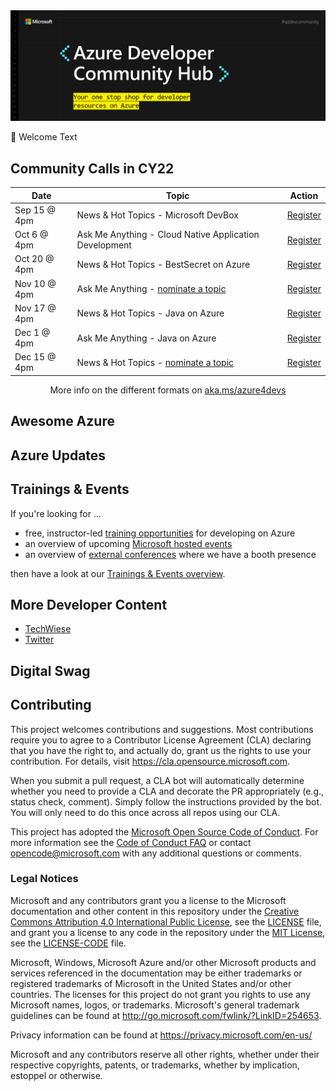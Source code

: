 
<img src="./assets/azure_developer_community_hub.png">

:mega: Welcome Text


## Community Calls in CY22

<div align="center">

| Date   | Topic                                 | Action |   
|--------|---------------------------------------|--------------|
| Sep 15 @ 4pm | News & Hot Topics - Microsoft DevBox | [Register](https://mktoevents.com/Microsoft+Event/358221/157-GQE-382)         |   
| Oct 6 @ 4pm | Ask Me Anything - Cloud Native Application Development  |  [Register](https://mktoevents.com/Microsoft+Event/358196/157-GQE-382)             |   
|  Oct 20 @ 4pm  | News & Hot Topics - BestSecret on Azure  | [Register](https://mktoevents.com/Microsoft+Event/358245/157-GQE-382) |   
|  Nov 10 @ 4pm  | Ask Me Anything - [nominate a topic](https://github.com/Azure/dev-community/discussions/4)  | [Register](https://mktoevents.com/Microsoft+Event/358367/157-GQE-382) |   
|  Nov 17 @ 4pm  | News & Hot Topics - Java on Azure  | [Register](https://mktoevents.com/Microsoft+Event/358294/157-GQE-382) |   
|  Dec 1 @ 4pm  | Ask Me Anything - Java on Azure | [Register](https://mktoevents.com/Microsoft+Event/358350/157-GQE-382) |
|  Dec 15 @ 4pm  | News & Hot Topics - [nominate a topic](https://github.com/Azure/dev-community/discussions/5)  | [Register](https://mktoevents.com/Microsoft+Event/358070/157-GQE-382) |   

More info on the different formats on [aka.ms/azure4devs](https://aka.ms/azure4devs)

</div>

## Awesome Azure

## Azure Updates

## Trainings & Events

If you're looking for ... 
- free, instructor-led [training opportunities](./trainings_and_events.md#virtual-training-events) for developing on Azure
- an overview of upcoming [Microsoft hosted events](./trainings_and_events.md#microsoft-hosted)
- an overview of [external conferences](./trainings_and_events.md#conferences) where we have a booth presence

then have a look at our [Trainings & Events overview](./trainings_and_events.md).


## More Developer Content
* [TechWiese](https://aka.ms/techwiese)
* [Twitter](https://twitter.com/msdev_de)

## Digital Swag


## Contributing

This project welcomes contributions and suggestions.  Most contributions require you to agree to a
Contributor License Agreement (CLA) declaring that you have the right to, and actually do, grant us
the rights to use your contribution. For details, visit https://cla.opensource.microsoft.com.

When you submit a pull request, a CLA bot will automatically determine whether you need to provide
a CLA and decorate the PR appropriately (e.g., status check, comment). Simply follow the instructions
provided by the bot. You will only need to do this once across all repos using our CLA.

This project has adopted the [Microsoft Open Source Code of Conduct](https://opensource.microsoft.com/codeofconduct/).
For more information see the [Code of Conduct FAQ](https://opensource.microsoft.com/codeofconduct/faq/) or
contact [opencode@microsoft.com](mailto:opencode@microsoft.com) with any additional questions or comments.

### Legal Notices

Microsoft and any contributors grant you a license to the Microsoft documentation and other content
in this repository under the [Creative Commons Attribution 4.0 International Public License](https://creativecommons.org/licenses/by/4.0/legalcode),
see the [LICENSE](LICENSE) file, and grant you a license to any code in the repository under the [MIT License](https://opensource.org/licenses/MIT), see the
[LICENSE-CODE](LICENSE-CODE) file.

Microsoft, Windows, Microsoft Azure and/or other Microsoft products and services referenced in the documentation
may be either trademarks or registered trademarks of Microsoft in the United States and/or other countries.
The licenses for this project do not grant you rights to use any Microsoft names, logos, or trademarks.
Microsoft's general trademark guidelines can be found at http://go.microsoft.com/fwlink/?LinkID=254653.

Privacy information can be found at https://privacy.microsoft.com/en-us/

Microsoft and any contributors reserve all other rights, whether under their respective copyrights, patents,
or trademarks, whether by implication, estoppel or otherwise.

